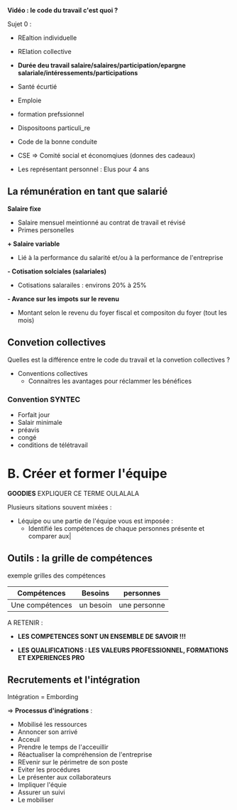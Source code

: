 
**Vidéo : le code du travail c'est quoi ?**

Sujet 0 :
- REaltion individuelle
- RElation collective
- **Durée deu travail salaire/salaires/participation/epargne salariale/intéressements/participations**
- Santé écurtié
- Emploie 
- formation prefssionnel
- Dispositoons particuli_re
- Code de la bonne conduite


- CSE => Comité social et économqiues (donnes des cadeaux)
- Les représentant personnel : Elus pour 4 ans 


## La rémunération en tant que salarié

**Salaire fixe**
- Salaire mensuel meintionné au contrat de travail et révisé
- Primes personelles

**+ Salaire variable**
- Lié à la performance du salarité et/ou à la performance de l'entreprise

**- Cotisation solciales (salariales)**
- Cotisations salarailes : environs 20% à 25%

**- Avance sur les impots sur le revenu**
- Montant selon le revenu du foyer fiscal et compositon du foyer (tout les mois)


## Convetion collectives

Quelles est la différence entre le code du travail et la convetion collectives ?
- Conventions collectives
	- Connaitres les avantages pour réclammer les bénéfices

### Convention SYNTEC
- Forfait jour
- Salair minimale
- préavis
- congé
- conditions de télétravail


# B. Créer et former l'équipe

**GOODIES** EXPLIQUER CE TERME OULALALA

Plusieurs sitations souvent mixées :
- Léquipe ou une partie de l'équipe vous est imposée :
	- Identifié les compétences de chaque personnes présente et comparer aux|

## Outils : la grille de compétences

exemple grilles des compétences

| Compétences     | Besoins   | personnes    |
| --------------- | --------- | ------------ |
| Une compétences | un besoin | une personne |

A RETENIR :

- **LES COMPETENCES SONT UN ENSEMBLE DE SAVOIR !!!**
  
- **LES QUALIFICATIONS : LES VALEURS PROFESSIONNEL, FORMATIONS ET EXPERIENCES PRO**


## Recrutements et l'intégration

Intégration = Embording

=> **Processus d'inégrations** :

- Mobilisé les ressources
- Annoncer son arrivé
- Acceuil
- Prendre le temps de l'acceuillir
- Réactualiser la compréhension de l'entreprise
- REvenir sur le périmetre de son poste
- Eviter les procédures
- Le présenter aux collaborateurs
- Impliquer l'équie
- Assurer un suivi 
- Le mobiliser

